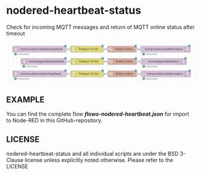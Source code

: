 # nodered-heartbeat-status

Check for incoming MQTT messages and return of MQTT online status after timeout

<img src="images/flows-nodered-heartbeat-status.png" alt="Screenshot nodered-heartbeat Flow" width="850"/>

## EXAMPLE

You can find the complete flow ***flows-nodered-heartbeat.json*** for import to Node-RED in this GitHub-repository.

## LICENSE

nodered-heartbeat-status and all individual scripts are under the BSD 3-Clause license unless explicitly noted otherwise. Please refer to the LICENSE
